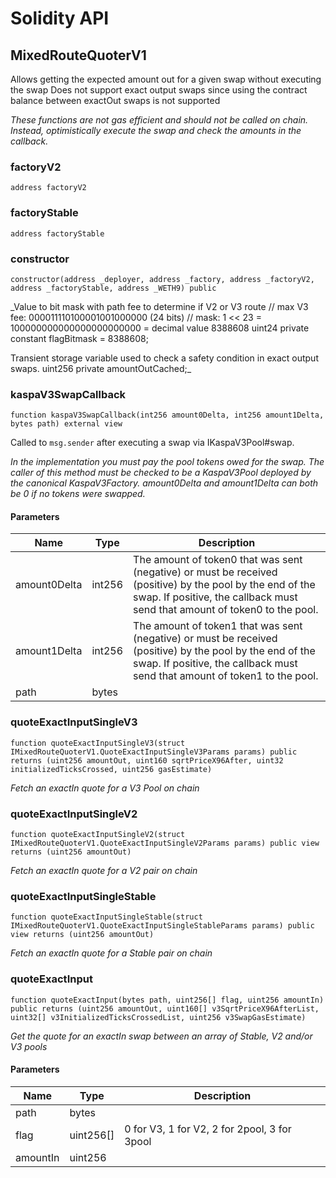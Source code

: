 # Solidity API

## MixedRouteQuoterV1

Allows getting the expected amount out for a given swap without executing the swap
Does not support exact output swaps since using the contract balance between exactOut swaps is not supported

_These functions are not gas efficient and should _not_ be called on chain. Instead, optimistically execute
the swap and check the amounts in the callback._

### factoryV2

```solidity
address factoryV2
```

### factoryStable

```solidity
address factoryStable
```

### constructor

```solidity
constructor(address _deployer, address _factory, address _factoryV2, address _factoryStable, address _WETH9) public
```

_Value to bit mask with path fee to determine if V2 or V3 route
    // max V3 fee:           000011110100001001000000 (24 bits)
    // mask:       1 << 23 = 100000000000000000000000 = decimal value 8388608
    uint24 private constant flagBitmask = 8388608;

Transient storage variable used to check a safety condition in exact output swaps.
    uint256 private amountOutCached;_

### kaspaV3SwapCallback

```solidity
function kaspaV3SwapCallback(int256 amount0Delta, int256 amount1Delta, bytes path) external view
```

Called to `msg.sender` after executing a swap via IKaspaV3Pool#swap.

_In the implementation you must pay the pool tokens owed for the swap.
The caller of this method must be checked to be a KaspaV3Pool deployed by the canonical KaspaV3Factory.
amount0Delta and amount1Delta can both be 0 if no tokens were swapped._

#### Parameters

| Name | Type | Description |
| ---- | ---- | ----------- |
| amount0Delta | int256 | The amount of token0 that was sent (negative) or must be received (positive) by the pool by the end of the swap. If positive, the callback must send that amount of token0 to the pool. |
| amount1Delta | int256 | The amount of token1 that was sent (negative) or must be received (positive) by the pool by the end of the swap. If positive, the callback must send that amount of token1 to the pool. |
| path | bytes |  |

### quoteExactInputSingleV3

```solidity
function quoteExactInputSingleV3(struct IMixedRouteQuoterV1.QuoteExactInputSingleV3Params params) public returns (uint256 amountOut, uint160 sqrtPriceX96After, uint32 initializedTicksCrossed, uint256 gasEstimate)
```

_Fetch an exactIn quote for a V3 Pool on chain_

### quoteExactInputSingleV2

```solidity
function quoteExactInputSingleV2(struct IMixedRouteQuoterV1.QuoteExactInputSingleV2Params params) public view returns (uint256 amountOut)
```

_Fetch an exactIn quote for a V2 pair on chain_

### quoteExactInputSingleStable

```solidity
function quoteExactInputSingleStable(struct IMixedRouteQuoterV1.QuoteExactInputSingleStableParams params) public view returns (uint256 amountOut)
```

_Fetch an exactIn quote for a Stable pair on chain_

### quoteExactInput

```solidity
function quoteExactInput(bytes path, uint256[] flag, uint256 amountIn) public returns (uint256 amountOut, uint160[] v3SqrtPriceX96AfterList, uint32[] v3InitializedTicksCrossedList, uint256 v3SwapGasEstimate)
```

_Get the quote for an exactIn swap between an array of Stable, V2 and/or V3 pools_

#### Parameters

| Name | Type | Description |
| ---- | ---- | ----------- |
| path | bytes |  |
| flag | uint256[] | 0 for V3, 1 for V2, 2 for 2pool, 3 for 3pool |
| amountIn | uint256 |  |

